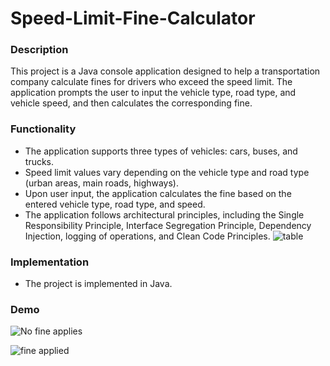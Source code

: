 # Speed-Limit-Fine-Calculator

### Description

This project is a Java console application designed to help a transportation company calculate fines for drivers who exceed the speed limit. The application prompts the user to input the vehicle type, road type, and vehicle speed, and then calculates the corresponding fine.

### Functionality

- The application supports three types of vehicles: cars, buses, and trucks.
- Speed limit values vary depending on the vehicle type and road type (urban areas, main roads, highways).
- Upon user input, the application calculates the fine based on the entered vehicle type, road type, and speed.
- The application follows architectural principles, including the Single Responsibility Principle, Interface Segregation Principle, Dependency Injection, logging of operations, and Clean Code Principles.
![table](https://github.com/MateiMadalina/Speed-Limit-Fine-Calculator/assets/116349352/d9fd585a-8d63-499e-ad9c-37ce80af6aaa)

### Implementation

- The project is implemented in Java.

### Demo

![No fine applies](https://github.com/MateiMadalina/Speed-Limit-Fine-Calculator/assets/116349352/85695326-c2d3-4ebb-963f-ec870b05e2a8)

![fine applied](https://github.com/MateiMadalina/Speed-Limit-Fine-Calculator/assets/116349352/cea2e890-feab-4e2f-8f9c-7402fd009c83)
